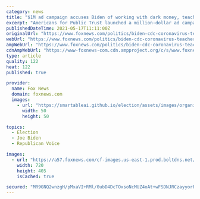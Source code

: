 ```yaml
---
category: news
title: "$1M ad campaign accuses Biden of working with dark money, teachers unions, to keep schools closed"
excerpt: "Americans for Public Trust launched a million-dollar ad campaign going after Biden and the CDC after it was revealed recently the agency was lobbied by the American Federation of Teachers on school reopenings."
publishedDateTime: 2021-05-17T11:11:00Z
originalUrl: "https://www.foxnews.com/politics/biden-cdc-coronavirus-teachers-unions-school-reopening-guidelines"
webUrl: "https://www.foxnews.com/politics/biden-cdc-coronavirus-teachers-unions-school-reopening-guidelines"
ampWebUrl: "https://www.foxnews.com/politics/biden-cdc-coronavirus-teachers-unions-school-reopening-guidelines.amp"
cdnAmpWebUrl: "https://www-foxnews-com.cdn.ampproject.org/c/s/www.foxnews.com/politics/biden-cdc-coronavirus-teachers-unions-school-reopening-guidelines.amp"
type: article
quality: 122
heat: 122
published: true

provider:
  name: Fox News
  domain: foxnews.com
  images:
    - url: "https://smartableai.github.io/election/assets/images/organizations/foxnews.com-50x50.jpg"
      width: 50
      height: 50

topics:
  - Election
  - Joe Biden
  - Republican Voice

images:
  - url: "https://a57.foxnews.com/cf-images.us-east-1.prod.boltdns.net/v1/static/694940094001/add16d20-9f6c-4889-b1f3-9beabe54d1da/be7b1d13-226b-42ba-9109-873a6ca93bfe/1280x720/match/720/405/image.jpg?ve=1&tl=1"
    width: 720
    height: 405
    isCached: true

secured: "MR9GNQ2wnzgH/pMxaVI+RMl/0ubD4DcTOxsoNcMUZ4oAt+wFSDNJRCzayyorP519PzfGOvLahRk6VW6Wpv+uSFmKGEDdviQXYid6Cu+gY2/D6jr6R7L/UiL/3RgO68yJRYw6vu7jhF6NX6rXu9EHpc96x+5l73BHn5WNWQCTkkoGjkybQwEDcBTszetGI1a1uoRTOAJMI3gZKlkfE4cGbVX5/spTrPLIIzKqPhpZUj8Nb1WiTuOGicI73IyGeLMnVX+wBXY8xmaI+ApLaofeuDTH8hdKc/9Bd4DniLxMhXP7q8TzHheyD3cpUg+f75AWybnK5eM/ziSMRtYZGbv3L40wEULSALPA7hhZGXxri0o=;YSfXzcBmnsUx5yjWmoMRLg=="
---
```


